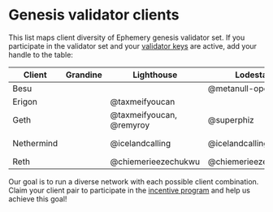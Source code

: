 # Genesis validator clients

This list maps client diversity of Ephemery genesis validator set. If you participate in the validator set and your [validator keys](https://github.com/ephemery-testnet/ephemery-genesis/tree/master/validators) are active, add your handle to the table: 

| Client     | Grandine | Lighthouse               | Lodestar            | Nimbus | Prysm              | Teku                |
| ---------- | -------- | ------------------------ | ------------------- | ------ | ------------------ | ------------------- |
| Besu       |          |                          | @metanull-operator  |        |                    | @coincashew         |
| Erigon     |          | @taxmeifyoucan           |                     |        |                    |                     |
| Geth       |          | @taxmeifyoucan, @remyroy | @superphiz          |        |                    |                     |
| Nethermind |          | @icelandcalling          | @icelandcalling     |        | @metanull-operator | pandaops            |
| Reth       |          | @chiemerieezechukwu      | @chiemerieezechukwu | @hydepwns |                    | @chiemerieezechukwu |

Our goal is to run a diverse network with each possible client combination. Claim your client pair to participate in the [incentive program]( https://notes.ethereum.org/@MarioHavel/ephemery-incentives) and help us achieve this goal!
